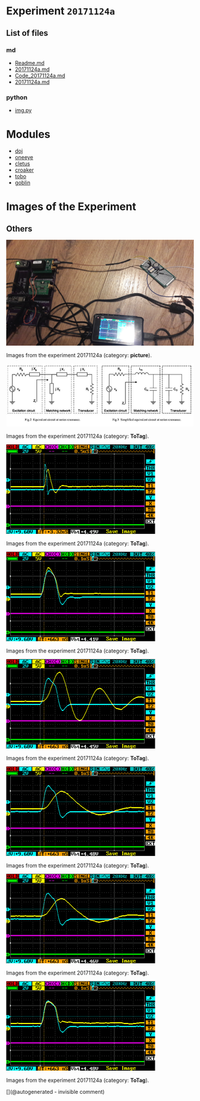 # Experiment `20171124a`

## List of files

### md

* [Readme.md](/cletus/IMN/Readme.md)
* [20171124a.md](/gitbook/exp/20171124a.md)
* [Code_20171124a.md](/include/experiments/auto/Code_20171124a.md)
* [20171124a.md](/include/experiments/auto/20171124a.md)


### python

* [img.py](/cletus/IMN/img.py)





# Modules

* [doj](/doj/)
* [oneeye](/retired/oneeye/)
* [cletus](/cletus/)
* [croaker](/croaker/)
* [tobo](/tobo/)
* [goblin](/goblin/)




# Images of the Experiment

## Others

![](/cletus/IMN/20171124_222636.jpg)

Images from the experiment 20171124a (category: __picture__).

![](/cletus/IMN/imn.jpg)

Images from the experiment 20171124a (category: __ToTag__).

![](/cletus/IMN/o_w_IMN-time2.png)

Images from the experiment 20171124a (category: __ToTag__).

![](/cletus/IMN/o_empty.png)

Images from the experiment 20171124a (category: __ToTag__).

![](/cletus/IMN/o_LC.png)

Images from the experiment 20171124a (category: __ToTag__).

![](/cletus/IMN/o_w_IMN.png)

Images from the experiment 20171124a (category: __ToTag__).

![](/cletus/IMN/o_LC-loaded.png)

Images from the experiment 20171124a (category: __ToTag__).

![](/cletus/IMN/o_no_IMN.png)

Images from the experiment 20171124a (category: __ToTag__).










[](@autogenerated - invisible comment)